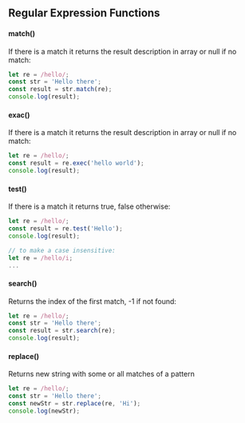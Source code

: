 ## Regular Expression Functions
#### match()
If there is a match it returns the result description in array or null if no match:
```javascript
let re = /hello/;
const str = 'Hello there';
const result = str.match(re);
console.log(result);
```
#### exac()
If there is a match it returns the result description in array or null if no match:
```javascript
let re = /hello/;
const result = re.exec('hello world');
console.log(result);
```
#### test()
If there is a match it returns true, false otherwise:
```javascript
let re = /hello/;
const result = re.test('Hello');
console.log(result);

// to make a case insensitive:
let re = /hello/i;
...
```
#### search()
Returns the index of the first match, -1 if not found:
```javascript
let re = /hello/;
const str = 'Hello there';
const result = str.search(re);
console.log(result);
```
#### replace()
Returns new string with some or all matches of a pattern
```javascript
let re = /hello/;
const str = 'Hello there';
const newStr = str.replace(re, 'Hi');
console.log(newStr);
```

